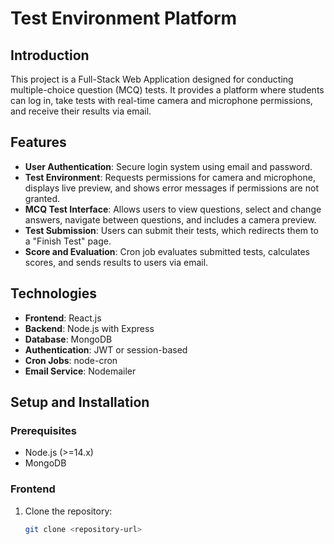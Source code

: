 # Test Environment Platform

## Introduction

This project is a Full-Stack Web Application designed for conducting multiple-choice question (MCQ) tests. It provides a platform where students can log in, take tests with real-time camera and microphone permissions, and receive their results via email.

## Features

- **User Authentication**: Secure login system using email and password.
- **Test Environment**: Requests permissions for camera and microphone, displays live preview, and shows error messages if permissions are not granted.
- **MCQ Test Interface**: Allows users to view questions, select and change answers, navigate between questions, and includes a camera preview.
- **Test Submission**: Users can submit their tests, which redirects them to a "Finish Test" page.
- **Score and Evaluation**: Cron job evaluates submitted tests, calculates scores, and sends results to users via email.

## Technologies

- **Frontend**: React.js
- **Backend**: Node.js with Express
- **Database**: MongoDB
- **Authentication**: JWT or session-based
- **Cron Jobs**: node-cron
- **Email Service**: Nodemailer

## Setup and Installation

### Prerequisites

- Node.js (>=14.x)
- MongoDB

### Frontend

1. Clone the repository:
   ```bash
   git clone <repository-url>
